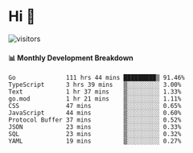# Hi 👋
 
![visitors](https://visitor-badge.glitch.me/badge?page_id=sorcererxw.sorcererx)

#### 📊 Monthly Development Breakdown

<!--START_SECTION:waka-->
```text
Go              111 hrs 44 mins █████████▒ 91.46%
TypeScript      3 hrs 39 mins   ▒░░░░░░░░░ 3.00%
Text            1 hr 37 mins    ▒░░░░░░░░░ 1.33%
go.mod          1 hr 21 mins    ▒░░░░░░░░░ 1.11%
CSS             47 mins         ▒░░░░░░░░░ 0.65%
JavaScript      44 mins         ▒░░░░░░░░░ 0.60%
Protocol Buffer 37 mins         ▒░░░░░░░░░ 0.52%
JSON            23 mins         ▒░░░░░░░░░ 0.33%
SQL             23 mins         ▒░░░░░░░░░ 0.32%
YAML            19 mins         ▒░░░░░░░░░ 0.27%
```
<!--END_SECTION:waka-->
